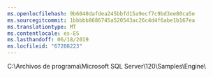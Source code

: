```yaml
---
ms.openlocfilehash: 9b6040dafdea245bbfd15a9ecf7c9bd3ee80ca5e
ms.sourcegitcommit: 1bbbbb8686745a520543ac26c4d4f6abe1b167ea
ms.translationtype: MT
ms.contentlocale: es-ES
ms.lasthandoff: 06/18/2019
ms.locfileid: "67208223"
---
```

C:\\Archivos de programa\\Microsoft SQL Server\\120\\Samples\\Engine\\
